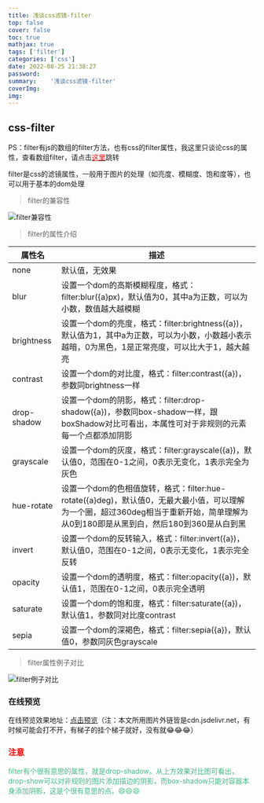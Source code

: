 ```yaml
---
title: 浅谈css滤镜-filter
top: false
cover: false
toc: true
mathjax: true
tags: ['filter']
categories: ['css']
date: 2022-08-25 21:38:27
password:
summary:	'浅谈css滤镜-filter'
coverImg:
img:
---
```


## css-filter
PS：filter有js的数组的filter方法，也有css的filter属性，我这里只谈论css的属性，查看数组filter，请点击<a href="/2022/08/25/js数组遍历方法/#toc-heading-4"><font color="red">这里</font></a>跳转

filter是css的滤镜属性，一般用于图片的处理（如亮度、模糊度、饱和度等），也可以用于基本的dom处理

> filter的兼容性

![filter兼容性](https://cdn.jsdelivr.net/gh/ZhjDestiny/other/20220825-1.png)

> filter的属性介绍

|  属性名   | 描述  |
|  ----  | ----  |
| none  | 默认值，无效果 |
| blur  | 设置一个dom的高斯模糊程度，格式：filter:blur({a}px)，默认值为0，其中a为正数，可以为小数，数值越大越模糊 |
| brightness  | 设置一个dom的亮度，格式：filter:brightness({a})，默认值为1，其中a为正数，可以为小数，小数越小表示越暗，0为黑色，1是正常亮度，可以比大于1，越大越亮 |
| contrast  | 设置一个dom的对比度，格式：filter:contrast({a})，参数同brightness一样 |
| drop-shadow  | 设置一个dom的阴影，格式：filter:drop-shadow({a})，参数同box-shadow一样，跟boxShadow对比可看出，本属性可对于非规则的元素每一个点都添加阴影 |
| grayscale  | 设置一个dom的灰度，格式：filter:grayscale({a})，默认值0，范围在0-1之间，0表示无变化，1表示完全为灰色 |
| hue-rotate  | 设置一个dom的色相值旋转，格式：filter:hue-rotate({a}deg)，默认值0，无最大最小值，可以理解为一个圈，超过360deg相当于重新开始，简单理解为从0到180即是从黑到白，然后180到360是从白到黑 |
| invert  | 设置一个dom的反转输入，格式：filter:invert({a})，默认值0，范围在0-1之间，0表示无变化，1表示完全反转 |
| opacity  | 设置一个dom的透明度，格式：filter:opacity({a})，默认值1，范围在0-1之间，0表示完全透明 |
| saturate  | 设置一个dom的饱和度，格式：filter:saturate({a})，默认值1，参数同对比度contrast |
| sepia  | 设置一个dom的深褐色，格式：filter:sepia({a})，默认值0，参数同灰色grayscale |

> filter属性例子对比

![filter例子对比](https://cdn.jsdelivr.net/gh/ZhjDestiny/other/20220825-2.jpg)

### 在线预览

在线预览效果地址：<u>[点击预览](https://codepen.io/luoyangz/pen/QWmRPEM)</u>（注：本文所用图片外链皆是cdn.jsdelivr.net，有时候可能会打不开，有梯子的挂个梯子就好，没有就😂😂😂）

### <p style="color:red;">注意</p>
<p style="color:#42b983">filter有个很有意思的属性，就是drop-shadow。从上方效果对比图可看出，drop-show可以对非规则的图片添加描边的阴影，而box-shadow只能对容器本身添加阴影，这是个很有意思的点。😄😄😄<p>
